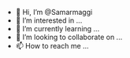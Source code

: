 - 👋 Hi, I’m @Samarmaggi
- 👀 I’m interested in ...
- 🌱 I’m currently learning ...
- 💞️ I’m looking to collaborate on ...
- 📫 How to reach me ...

<!---
Samarmaggi/Samarmaggi is a ✨ special ✨ repository because its `README.md` (this file) appears on your GitHub profile.
You can click the Preview link to take a look at your changes.
--->
